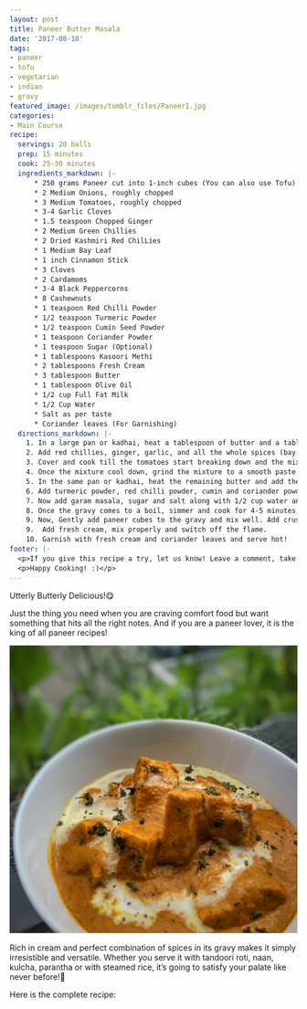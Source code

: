 ```yaml
---
layout: post
title: Paneer Butter Masala
date: '2017-08-18'
tags:
- paneer
- tofu
- vegetarian
- indian
- gravy
featured_image: /images/tumblr_files/Paneer1.jpg
categories:
- Main Course
recipe:
  servings: 20 balls
  prep: 15 minutes
  cook: 25-30 minutes
  ingredients_markdown: |-
      * 250 grams Paneer cut into 1-inch cubes (You can also use Tofu)
      * 2 Medium Onions, roughly chopped
      * 3 Medium Tomatoes, roughly chopped
      * 3-4 Garlic Cloves
      * 1.5 teaspoon Chopped Ginger
      * 2 Medium Green Chillies
      * 2 Dried Kashmiri Red ChilLies
      * 1 Medium Bay Leaf
      * 1 inch Cinnamon Stick
      * 3 Cloves
      * 2 Cardamoms
      * 3-4 Black Peppercorns
      * 8 Cashewnuts
      * 1 teaspoon Red Chilli Powder
      * 1/2 teaspoon Turmeric Powder
      * 1/2 teaspoon Cumin Seed Powder
      * 1 teaspoon Coriander Powder
      * 1 teaspoon Sugar (Optional)
      * 1 tablespoons Kasoori Methi
      * 2 tablespoons Fresh Cream
      * 3 tablespoon Butter
      * 1 tablespoon Olive Oil
      * 1/2 cup Full Fat Milk
      * 1/2 Cup Water
      * Salt as per taste
      * Coriander leaves (For Garnishing)
  directions_markdown: |-
    1. In a large pan or kadhai, heat a tablespoon of butter and a tablespoon of oil.
    2. Add red chillies, ginger, garlic, and all the whole spices (bay leaves, cinnamon, cloves, cardamom and peppercorns). Saute for a minute or two and add green chillies, cashew nuts, and onions. Once the onions turn translucent, add the tomatoes. Mix well.
    3. Cover and cook till the tomatoes start breaking down and the mixture starts leaving oil at the edges. It will take 5-7 minutes. Switch off the flame and set aside to cool.
    4. Once the mixture cool down, grind the mixture to a smooth paste.
    5. In the same pan or kadhai, heat the remaining butter and add the gravy paste made in step 4.
    6. Add turmeric powder, red chilli powder, cumin and coriander powder. Mix well.
    7. Now add garam masala, sugar and salt along with 1/2 cup water and 1/2 cup milk. Bring the gravy to a boil.
    8. Once the gravy comes to a boil, simmer and cook for 4-5 minutes, till the oil separates slightly.
    9. Now, Gently add paneer cubes to the gravy and mix well. Add crushed kasoori methi and cook for approx 2 minutes or until you get the desired consistency.
    9.  Add fresh cream, mix properly and switch off the flame.
    10. Garnish with fresh cream and coriander leaves and serve hot!
footer: |-
  <p>If you give this recipe a try, let us know! Leave a comment, take a picture, post it on Instagram and tag me @deepika2808.</p>
  <p>Happy Cooking! :)</p>
---
```

Utterly Butterly Delicious!😋

Just the thing you need when you are craving comfort food but want something that hits all the right notes. And if you are a paneer lover, it is the king of all paneer recipes!

![](/images/tumblr_files/Paneer2.jpg)

Rich in cream and perfect combination of spices in its gravy makes it simply irresistible and versatile. Whether you serve it with tandoori roti, naan, kulcha, parantha or with steamed rice, it’s going to satisfy your palate like never before!🍛


Here is the complete recipe:
